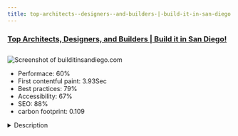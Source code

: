 ```yaml
---
title: top-architects--designers--and-builders-|-build-it-in-san-diego!
---
```


<div style="height: 3rem">
  <a href="https://builditinsandiego.com/"><h3>Top Architects, Designers, and Builders | Build it in San Diego!</h3></a>
</div>
<img loading="lazy" src="/images/thumbs/builditinsandiego.com.jpg" alt="Screenshot of builditinsandiego.com" />
<ul>
  <li>Performace: 60%</li>
  <li>
    First contentful paint:
    3.93Sec
  </li>
  <li>Best practices: 79%</li>
  <li>Accessibility: 67%</li>
  <li>SEO: 88%</li>
  <li>carbon footprint: 0.109</li>
</ul>
<details>
  <summary>Description</summary>
  <p>All Phases of Design and Construction
Showcasing the Best of San Diego

A curated sampling of San Diego's most innovative, imaginative, and well respected architects, designers, builders, suppliers, and skilled labor providers.This site was created as a portal for San Diego based companies in the building trades to showcase their talents and boost traffic to their own sites.

The primary component used is the excellent DJ Classifieds, which allows users to create an account and then post their own listings (ads) that link back to their company sites if they so wish.

The template is Naomi from Joomla51 and it also uses DJ Media Tools and DJ Image Slider to showcase images by the site's members.</p>
</details>

